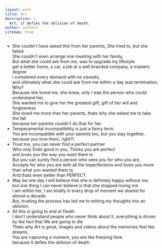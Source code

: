 ```yaml
---
layout: post
title: Art
description: >
  Art, it defies the oblivion of death.
author: author2
sitemap: true
---
```


- She couldn't have asked this from her parents, She tried to, but she failed\
  She couldn't even arrange one meeting with her family,\
  But what she could ask from me, was to upgrade my lifestyle\
  get a better home, a car, a job at a well branded company, a masters degree\
  I completed every demand with no caveats,\
  and ultimately what she could ask from me within a day was termination, Why?\
  Because she loved me, she knew, only I was the person who could understand her,\
  She wanted me to give her the greatest gift, gift of her will and forgiveness\
  She loved me more than her parents, thats why she asked me to take the fall\
  because her parents couldn't do that for her.
- Temperamental incompatibility is just a fancy term.\
  You are incompatible with your parents too, but you stay together, because you love them, right?\
- Trust me, you can never find a perfect partner\
  Who only finds good in you, Thinks you are perfect\
  and loves you the way you want them to\
  But you can surely find a person who sees you for who you are,\
  Accepts for who you are with all the imperfections and loves you more than what you wanted them to\
  And thats even better than PERFECT.
- May be one day I will believe that she is defintely happy without me,\
  but one thing I can never believe is that she stopped loving me.\
  I am within her, I am totally in every drop of moment we shared for almost a decade.\
  But, trusting the process has led me to wtiting my thoughts into an oblivion.
- All this is going to end at Death\
  I don't understand people who never think about it, everything is driven by the fact that We are going to die\
  Thats why Art is great, images and videos about the memories feel like dreams,\
  You are capturing a moment, you are like freezing time.\
  because it defies the oblivion of death.